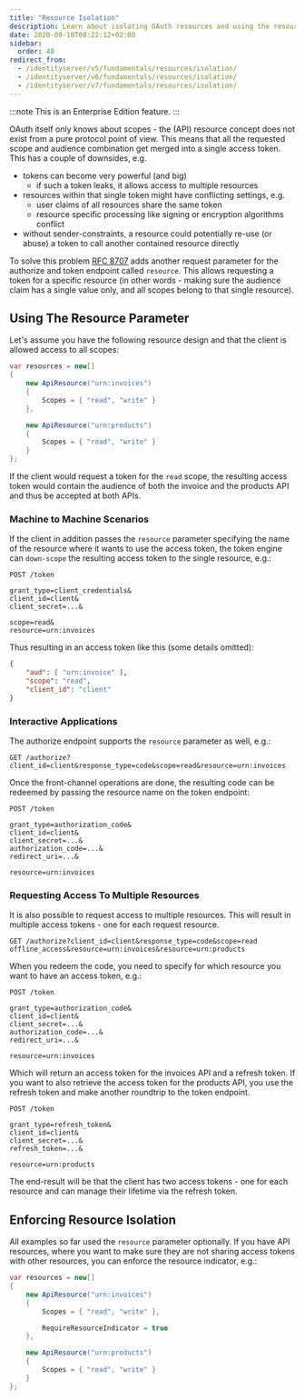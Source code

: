 ```yaml
---
title: "Resource Isolation"
description: Learn about isolating OAuth resources and using the resource parameter to control access token scope and audience
date: 2020-09-10T08:22:12+02:00
sidebar:
  order: 40
redirect_from:
  - /identityserver/v5/fundamentals/resources/isolation/
  - /identityserver/v6/fundamentals/resources/isolation/
  - /identityserver/v7/fundamentals/resources/isolation/
---
```


:::note
This is an Enterprise Edition feature.
:::

OAuth itself only knows about scopes - the (API) resource concept does not exist from a pure protocol point of view. This means that all the requested scope and audience combination get merged into a single access token. This has a couple of downsides, e.g.

* tokens can become very powerful (and big)
    * if such a token leaks, it allows access to multiple resources
* resources within that single token might have conflicting settings, e.g.
    * user claims of all resources share the same token
    * resource specific processing like signing or encryption algorithms conflict
* without sender-constraints, a resource could potentially re-use (or abuse) a token to call another contained resource directly

To solve this problem [RFC 8707](https://tools.ietf.org/html/rfc8707) adds another request parameter for the authorize and token endpoint called `resource`. This allows requesting a token for a specific resource (in other words - making sure the audience claim has a single value only, and all scopes belong to that single resource).

## Using The Resource Parameter

Let's assume you have the following resource design and that the client is allowed access to all scopes:

```cs
var resources = new[]
{
    new ApiResource("urn:invoices")
    {
        Scopes = { "read", "write" }
    },

    new ApiResource("urn:products")
    {
        Scopes = { "read", "write" }
    }
};
```

If the client would request a token for the `read` scope, the resulting access token would contain the audience of both the invoice and the products API and thus be accepted at both APIs.

### Machine to Machine Scenarios
If the client in addition passes the `resource` parameter specifying the name of the resource where it wants to use the access token, the token engine can `down-scope` the resulting access token to the single resource, e.g.:

```text
POST /token

grant_type=client_credentials&
client_id=client&
client_secret=...&

scope=read&
resource=urn:invoices
```

Thus resulting in an access token like this (some details omitted):

```json
{
    "aud": [ "urn:invoice" ],
    "scope": "read",
    "client_id": "client"
}
```

### Interactive Applications
The authorize endpoint supports the `resource` parameter as well, e.g.:

```text
GET /authorize?client_id=client&response_type=code&scope=read&resource=urn:invoices
```

Once the front-channel operations are done, the resulting code can be redeemed by passing the resource name on the token endpoint:

```text
POST /token

grant_type=authorization_code&
client_id=client&
client_secret=...&
authorization_code=...&
redirect_uri=...&

resource=urn:invoices
```

### Requesting Access To Multiple Resources
It is also possible to request access to multiple resources. This will result in multiple access tokens - one for each request resource.

```text
GET /authorize?client_id=client&response_type=code&scope=read offline_access&resource=urn:invoices&resource=urn:products
```

When you redeem the code, you need to specify for which resource you want to have an access token, e.g.:

```text
POST /token

grant_type=authorization_code&
client_id=client&
client_secret=...&
authorization_code=...&
redirect_uri=...&

resource=urn:invoices
```

Which will return an access token for the invoices API and a refresh token. If you want to also retrieve the access token for the products API, you use the refresh token and make another roundtrip to the token endpoint.

```text
POST /token

grant_type=refresh_token&
client_id=client&
client_secret=...&
refresh_token=...&

resource=urn:products
```

The end-result will be that the client has two access tokens - one for each resource and can manage their lifetime via the  refresh token.

## Enforcing Resource Isolation
All examples so far used the `resource` parameter optionally. If you have API resources, where you want to make sure they are not sharing access tokens with other resources, you can enforce the resource indicator, e.g.:

```cs
var resources = new[]
{
    new ApiResource("urn:invoices")
    {
        Scopes = { "read", "write" },

        RequireResourceIndicator = true
    },

    new ApiResource("urn:products")
    {
        Scopes = { "read", "write" }
    }
};
```
